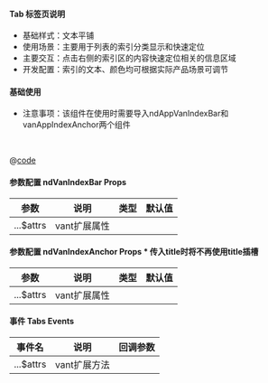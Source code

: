 #### Tab 标签页说明

- 基础样式：文本平铺
- 使用场景：主要用于列表的索引分类显示和快速定位
- 主要交互：点击右侧的索引区的内容快速定位相关的信息区域
- 开发配置：索引的文本、颜色均可根据实际产品场景可调节

#### 基础使用
- 注意事项：该组件在使用时需要导入ndAppVanIndexBar和vanAppIndexAnchor两个组件

<br />

<common-code-format>
  <template #source>
    <APP-ndIndexBar-ndIndexBar></APP-ndIndexBar-ndIndexBar>
  </template>

  @[code](../.vuepress/components/APP/ndIndexBar/ndIndexBar.vue)

</common-code-format>


#### 参数配置 ndVanIndexBar Props

| 参数                    | 说明                       | 类型        | 默认值                                        |
| -------------------     | ------------------------  | ----------- | --------------------------------------------- |
| ...$attrs          | vant扩展属性 |  |             |

#### 参数配置 ndVanIndexAnchor Props * 传入title时将不再使用title插槽

| 参数                    | 说明                       | 类型        | 默认值                                        |
| -------------------     | ------------------------  | ----------- | --------------------------------------------- |
| ...$attrs          | vant扩展属性 |  |             |




#### 事件 Tabs Events

| 事件名     | 说明                                     | 回调参数            |
| ---------- | ---------------------------------------- | ------------------- |
| ...$attrs          | vant扩展方法 |              |



















